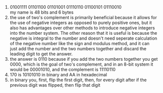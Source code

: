 1. 01001111 01101100 01101001 01110110 01100101 01110010\
my name is 48 bits and 6 bytes
2. the use of two's complement is primarily beneficial because it allows for the use of negative integers as opposed to purely positive ones, but it also has advantages over other methods to introduce negative integers into the number system. The other reason that it is useful is because the negative is integral to the number and doesn't need seperate calculation of the negative number like the sign and modulus method, and it can just add the number and the two numbers together and discard the leading digit to get the answer.
3. the answer is 0110 because if you add the two numbers together you get 0000, which is the goal of two's complement, and in an 8-bit system it would be 00001010, and the complement is 11110110
4. 170 is 10101010 in binary and AA in hexadecimal
5. in binary you, first, flip the first digit, then, for every digit after if the previous digit was flipped, then flip that digit